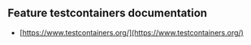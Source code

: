## Feature testcontainers documentation

- [https://www.testcontainers.org/](https://www.testcontainers.org/)

